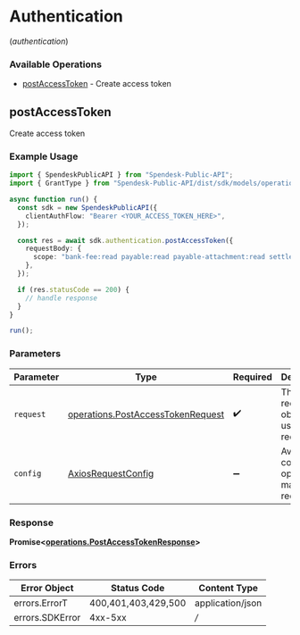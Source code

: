 # Authentication
(*authentication*)

### Available Operations

* [postAccessToken](#postaccesstoken) - Create access token

## postAccessToken

Create access token

### Example Usage

```typescript
import { SpendeskPublicAPI } from "Spendesk-Public-API";
import { GrantType } from "Spendesk-Public-API/dist/sdk/models/operations";

async function run() {
  const sdk = new SpendeskPublicAPI({
    clientAuthFlow: "Bearer <YOUR_ACCESS_TOKEN_HERE>",
  });

  const res = await sdk.authentication.postAccessToken({
    requestBody: {
      scope: "bank-fee:read payable:read payable-attachment:read settlement:read wallet-load:read wallet-summary:read user:read supplier:read analytical-field:read",
    },
  });

  if (res.statusCode == 200) {
    // handle response
  }
}

run();
```

### Parameters

| Parameter                                                                                  | Type                                                                                       | Required                                                                                   | Description                                                                                |
| ------------------------------------------------------------------------------------------ | ------------------------------------------------------------------------------------------ | ------------------------------------------------------------------------------------------ | ------------------------------------------------------------------------------------------ |
| `request`                                                                                  | [operations.PostAccessTokenRequest](../../sdk/models/operations/postaccesstokenrequest.md) | :heavy_check_mark:                                                                         | The request object to use for the request.                                                 |
| `config`                                                                                   | [AxiosRequestConfig](https://axios-http.com/docs/req_config)                               | :heavy_minus_sign:                                                                         | Available config options for making requests.                                              |


### Response

**Promise<[operations.PostAccessTokenResponse](../../sdk/models/operations/postaccesstokenresponse.md)>**
### Errors

| Error Object        | Status Code         | Content Type        |
| ------------------- | ------------------- | ------------------- |
| errors.ErrorT       | 400,401,403,429,500 | application/json    |
| errors.SDKError     | 4xx-5xx             | */*                 |
